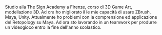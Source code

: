 Studio alla The Sign Academy a Firenze, corso di 3D Game Art, modellazione 3D.
Ad ora ho migliorato il le mie capacità di usare ZBrush, Maya, Unity.
Attualmente ho problemi con la comprensione ed applicazione del Retopology su Maya.
Ad ora sto lavorando in un teamwork per produrre un videogioco entro la fine dell'anno scolastico.
